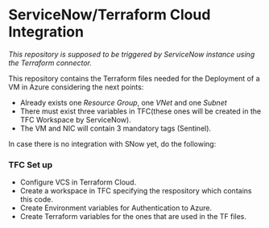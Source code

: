 # ServiceNow/Terraform Cloud Integration

*This repository is supposed to be triggered by ServiceNow instance using the Terraform connector.*

This repository contains the Terraform files needed for the Deployment of a VM in Azure considering the next points:
- Already exists one *Resource Group*, one *VNet* and one *Subnet*
- There must exist three variables in TFC(these ones will be created in the TFC Workspace by ServiceNow). 
- The VM and NIC will contain 3 mandatory tags (Sentinel).


In case there is no integration with SNow yet, do the following:

### TFC Set up
- Configure VCS in Terraform Cloud.
- Create a workspace in TFC specifying the respository which contains this code.
- Create Environment variables for Authentication to Azure.
- Create Terraform variables for the ones that are used in the TF files.



